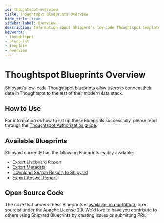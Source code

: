 ```yaml
---
id: thoughtspot-overview
title: Thoughtspot Blueprints Overview
hide_title: true
sidebar_label: Overview
description: Information about Shipyard's low-code Thoughtspot templates.
keywords:
- thoughtspot
- blueprint
- template
- overview
---
```


# Thoughtspot Blueprints Overview

Shipyard's low-code Thoughtspot blueprints allow users to connect their data in Thoughtspot to the rest of their modern data stack.


## How to Use
For information on how to set up these Blueprints successfully, please read through the [Thoughtspot Authorization guide](thoughtspot-authorization.md).


## Available Blueprints
Shipyard currently has the following Blueprints readily available: 
- [Export Liveboard Report](thoughtspot-export-liveboard-report.md)
- [Export Metadata](thoughtspot-export-metadata.md)
- [Download Search Results to Shipyard](thoughtspot-download-search-results-to-csv.md)
- [Export Answer Report](thoughtspot-export-answer-report.md)

## Open Source Code
The code that powers these Blueprints is [available on our Github](https://github.com/shipyardapp/shipyard-blueprints/tree/main/shipyard_blueprints/thoughtspot), open sourced under the Apache License 2.0. We'd love to have you contribute to others using Shipyard Blueprints by creating issues or submitting PRs.
